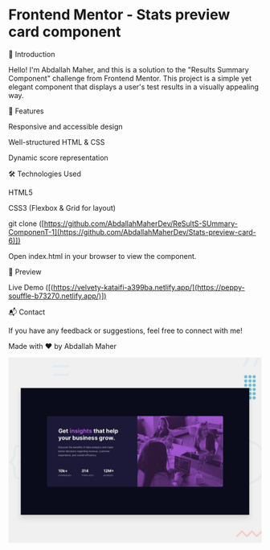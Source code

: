 # Frontend Mentor - Stats preview card component

🌟 Introduction

Hello! I'm Abdallah Maher, and this is a solution to the "Results Summary Component" challenge from Frontend Mentor. This project is a simple yet elegant component that displays a user's test results in a visually appealing way.

🚀 Features

Responsive and accessible design

Well-structured HTML & CSS

Dynamic score representation

🛠 Technologies Used

HTML5

CSS3 (Flexbox & Grid for layout)

git clone ([https://github.com/AbdallahMaherDev/ReSultS-SUmmary-ComponenT-1](https://github.com/AbdallahMaherDev/Stats-preview-card-6)])

Open index.html in your browser to view the component.

🎨 Preview

Live Demo ([(https://velvety-kataifi-a399ba.netlify.app/](https://peppy-souffle-b73270.netlify.app/)])

📬 Contact

If you have any feedback or suggestions, feel free to connect with me!

Made with ❤️ by Abdallah Maher

![Design preview for the Stats preview card component coding challenge](./design/desktop-preview.jpg)
